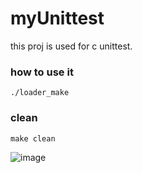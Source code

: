 # myUnittest

this proj is used for c unittest.

### how to use it
`./loader_make`

### clean
`make clean`

![image](https://github.com/spfanlost/myUnittest/blob/master/doc/cap.PNG)
